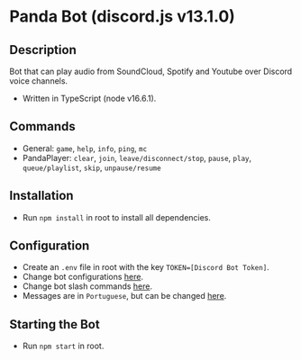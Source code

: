 # Panda Bot (discord.js v13.1.0)

## Description
Bot that can play audio from SoundCloud, Spotify and Youtube over Discord voice channels.
- Written in TypeScript (node v16.6.1).

## Commands
- General: `game`, `help`, `info`, `ping`, `mc` 
- PandaPlayer: `clear`, `join`, `leave/disconnect/stop`, `pause`, `play`,  `queue/playlist`, `skip`, `unpause/resume`

## Installation
- Run `npm install` in root to install all dependencies.

## Configuration
- Create an `.env` file in root with the key `TOKEN=[Discord Bot Token]`.
- Change bot configurations [here](https://github.com/joaompfonseca/panda-bot/blob/master/src/bot/config.ts).
- Change bot slash commands [here](https://github.com/joaompfonseca/panda-bot/blob/master/src/bot/slash/config.ts).
- Messages are in `Portuguese`, but can be changed [here](https://github.com/joaompfonseca/panda-bot/blob/master/src/bot/commands/messages.ts).

## Starting the Bot
- Run `npm start` in root.
